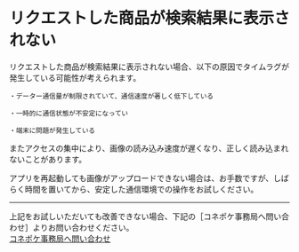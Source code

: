 # リクエストした商品が検索結果に表示されない

リクエストした商品が検索結果に表示されない場合、以下の原因でタイムラグが発生している可能性が考えられます。

    ・データー通信量が制限されていて、通信速度が著しく低下している

    ・一時的に通信状態が不安定になってい  

    ・端末に問題が発生している

またアクセスの集中により、画像の読み込み速度が遅くなり、正しく読み込まれないことがあります。

アプリを再起動しても画像がアップロードできない場合は、お手数ですが、しばらく時間を置いてから、安定した通信環境での操作をお試しください。

---

上記をお試しいただいても改善できない場合、下記の［コネポケ事務局へ問い合わせ］よりお問い合わせください。  
[コネポケ事務局へ問い合わせ](support@conepoke.com)
